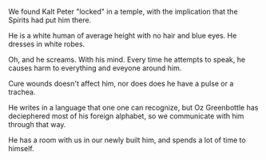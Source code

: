 We found Kalt Peter "locked" in a temple, with the implication that the Spirits had put him there.

He is a white human of average height with no hair and blue eyes. He dresses in white robes.

Oh, and he screams. With his mind. Every time he attempts to speak, he causes harm to everything and eveyone around him.

Cure wounds doesn't affect him, nor does does he have a pulse or a trachea.

He writes in a language that one one can recognize, but Oz Greenbottle has deciephered most of his foreign alphabet, so we communicate with him through that way.

He has a room with us in our newly built him, and spends a lot of time to himself.